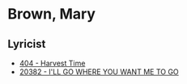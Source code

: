 # Brown, Mary

## Lyricist

- [404 - Harvest Time](/hymns/404.md)
- [20382 - I'LL GO WHERE YOU WANT ME TO GO](/hymns/20382.md)

